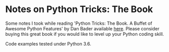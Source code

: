 # Notes on Python Tricks: The Book

Some notes I took while reading
'Python Tricks: The Book. A Buffet of Awesome Python Features' by Dan Bader available
[here](https://dbader.org/products/python-tricks-book/). Please consider buying this great book if you would like to level up your Python coding skill. 

Code examples tested under Python 3.6.
